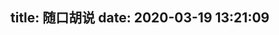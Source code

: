 title: 随口胡说
date: 2020-03-19 13:21:09
---
<!--
<link rel="stylesheet" href="https://cdn.jsdelivr.net/gh/HexoPlusPlus/HexoPlusPlus@1.2.0/talk.css" /> 
<script src="https://cdn.jsdelivr.net/gh/HexoPlusPlus/HexoPlusPlus@1.2.0/talk_user.js"></script>
<div id="hpp_talk"></div>
<script>
new hpp_talk({
id:"hpp_talk",
domain: "blog.cyfan.top",
limit: 10,
start: 0
});
</script>-->



<div id="h"></div>
<script src="https://cdn.jsdelivr.net/npm/htalk"></script>
<script>
    new htalk.init({
        id: "h",
        domain: "hpt.cyfan.workers.dev",
        love: true,
        lg:"success",
        recaptcha: "6Lc6tp8aAAAAAO7y-YkhZQ3eYYt8FZnBi873CTGD"
    })
</script>

